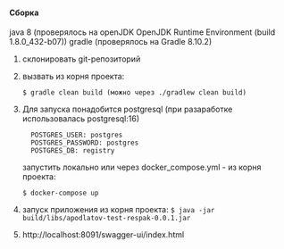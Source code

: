 #### Сборка
java 8 (проверялось на openJDK OpenJDK Runtime Environment (build 1.8.0_432-b07))
gradle (проверялось на Gradle 8.10.2)

1. склонировать git-репозиторий
2. вызвать из корня проекта:

    `$ gradle clean build (можно через ./gradlew clean build)`
3. Для запуска понадобится postgresql (при разаработке использовалась postgresql:16)

         POSTGRES_USER: postgres
         POSTGRES_PASSWORD: postgres
         POSTGRES_DB: registry
    запустить локально или через docker_compose.yml - из корня проекта:

    `$ docker-compose up`
    
4. запуск приложения из корня проекта:
   `$ java -jar build/libs/apodlatov-test-respak-0.0.1.jar`

5. http://localhost:8091/swagger-ui/index.html